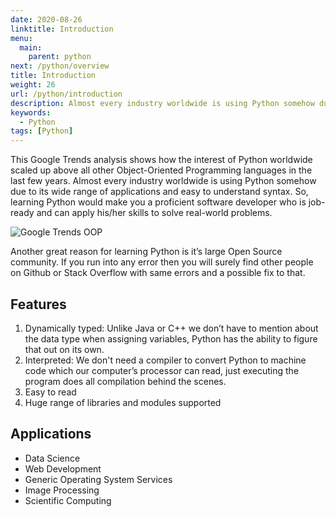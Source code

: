 ```yaml
---
date: 2020-08-26
linktitle: Introduction
menu:
  main:
    parent: python
next: /python/overview
title: Introduction
weight: 26
url: /python/introduction
description: Almost every industry worldwide is using Python somehow due to its wide range of applications and easy to understand syntax.
keywords:
  - Python
tags: [Python]  
---
```

This Google Trends analysis shows how the interest of Python worldwide scaled up above all other Object-Oriented Programming languages in the last few years. Almost every industry worldwide is using Python somehow due to its wide range of applications and easy to understand syntax. So, learning Python would make you a proficient software developer who is job-ready and can apply his/her skills to solve real-world problems.

![Google Trends OOP](/images/Python/google-trends-oop.png "Google Trends Python")

Another great reason for learning Python is it’s large Open Source community. If you run into any error then you will surely find other people on Github or Stack Overflow with same errors and a possible fix to that.

## Features
1. Dynamically typed: Unlike Java or C++ we don’t have to mention about the data type when assigning variables, Python has the ability to figure that out on its own.
2. Interpreted: We don't need a compiler to convert Python to machine code which our computer’s processor can read, just executing the program does all compilation behind the scenes.
3. Easy to read
4. Huge range of libraries and modules supported

## Applications
- Data Science
- Web Development
- Generic Operating System Services
- Image Processing
- Scientific Computing
